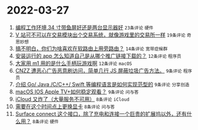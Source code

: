 # 2022-03-27

1. [编程工作环境,34 寸带鱼屏好还是两台显示器好](https://www.v2ex.com/t/843139) `23条评论` `硬件`
1. [V 站可不可以在交易模块出个交易系统，就像游戏里的交易所一样](https://www.v2ex.com/t/843131) `19条评论` `奇思妙想`
1. [搞不明白，你们为啥喜欢在软路由上用旁路由？](https://www.v2ex.com/t/843160) `14条评论` `宽带症候群`
1. [安装运行的 app 怎么知道自己是从哪个推广链接下载的？](https://www.v2ex.com/t/843146) `12条评论` `程序员`
1. [大家用 m1 用的是什么手柄玩游戏啊](https://www.v2ex.com/t/843143) `12条评论` `macOS`
1. [CNZZ 遭恶心广告恶意刷访问，简单几行 JS 屏蔽垃圾广告方法。](https://www.v2ex.com/t/843159) `9条评论` `程序员`
1. [介绍 Go/ Java /C/C++/ Swift 等编程语言是如何实现范型的](https://www.v2ex.com/t/843140) `9条评论` `分享创造`
1. [macOS IOS Apple TV+如何稳定观看？](https://www.v2ex.com/t/843137) `9条评论` `问与答`
1. [iCloud 又炸了（大量服务不可用）](https://www.v2ex.com/t/843154) `8条评论` `iCloud`
1. [需要在这个时间点上更换显卡](https://www.v2ex.com/t/843150) `8条评论` `问与答`
1. [Surface connect 这个接口，除了充电和连接一个巨贵的扩展坞以外，还有什么用？](https://www.v2ex.com/t/843145) `8条评论` `硬件`

